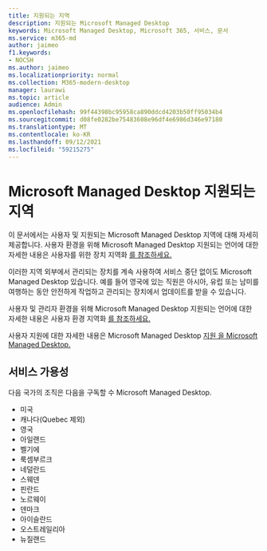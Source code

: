 ```yaml
---
title: 지원되는 지역
description: 지원되는 Microsoft Managed Desktop
keywords: Microsoft Managed Desktop, Microsoft 365, 서비스, 문서
ms.service: m365-md
author: jaimeo
f1.keywords:
- NOCSH
ms.author: jaimeo
ms.localizationpriority: normal
ms.collection: M365-modern-desktop
manager: laurawi
ms.topic: article
audience: Admin
ms.openlocfilehash: 99f44398bc95958ca890ddcd4203b50ff95034b4
ms.sourcegitcommit: d08fe0282be75483608e96df4e6986d346e97180
ms.translationtype: MT
ms.contentlocale: ko-KR
ms.lasthandoff: 09/12/2021
ms.locfileid: "59215275"
---
```

# <a name="microsoft-managed-desktop-supported-regions"></a>Microsoft Managed Desktop 지원되는 지역

이 문서에서는 사용자 및 지원되는 Microsoft Managed Desktop 지역에 대해 자세히 제공합니다. 사용자 환경을 위해 Microsoft Managed Desktop 지원되는 언어에 대한 자세한 내용은 사용자를 위한 장치 지역화 [를 참조하세요.](../get-started/localization.md)

이러한 지역 외부에서 관리되는 장치를 계속 사용하여 서비스 중단 없이도 Microsoft Managed Desktop 있습니다. 예를 들어 영국에 있는 직원은 아시아, 유럽 또는 남미를 여행하는 동안 안전하게 작업하고 관리되는 장치에서 업데이트를 받을 수 있습니다.

사용자 및 관리자 환경을 위해 Microsoft Managed Desktop 지원되는 언어에 대한 자세한 내용은 사용자 환경 지역화 [를 참조하세요.](../get-started/localization.md)

사용자 지원에 대한 자세한 내용은 Microsoft Managed Desktop [지원 을 Microsoft Managed Desktop.](support.md)

## <a name="availability-of-the-service"></a>서비스 가용성

다음 국가의 조직은 다음을 구독할 수 Microsoft Managed Desktop.

- 미국
- 캐나다(Quebec 제외)
- 영국
- 아일랜드
- 벨기에
- 룩셈부르크
- 네덜란드
- 스웨덴
- 핀란드
- 노르웨이
- 덴마크
- 아이슬란드
- 오스트레일리아
- 뉴질랜드

